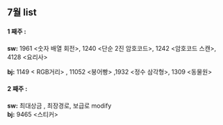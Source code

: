 ## 7월 list

#### **1 째주** :  
**sw:** 1961 <숫자 배열 회전>, 	1240 <단순 2진 암호코드>, 1242 <암호코드 스캔>, 4128 <요리사>   

**bj:** 1149 < RGB거리> , 11052 <붕어빵> ,1932 <정수 삼각형>, 1309 <동물원>
 
#### **2 째주** :  
**sw:** 최대상금 , 최장경로, 보급로 modify  
**bj:** 9465 <스티커>